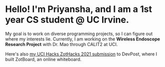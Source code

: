 # Hello! I'm Priyansha, and I am a 1st year CS student @ UC Irvine. 

My goal is to work on diverse programming projects, so I can figure out where my interests lie. 
Currently, I am working on the **Wireless Endoscope Research Project** with Dr. Mao through CALIT2 at UCI. 

Here's also [my UCI Hacks ZotHacks 2021 submission](https://devpost.com/software/zotboard) to DevPost, where I built ZotBoard, an online whiteboard.  
<!---
- 👋 Hi, I’m @Priyansha0608
- 👀 I’m interested in ...
- 🌱 I’m currently learning ...
- 💞️ I’m looking to collaborate on ...
- 📫 How to reach me ...

Priyansha0608/Priyansha0608 is a ✨ special ✨ repository because its `README.md` (this file) appears on your GitHub profile.
You can click the Preview link to take a look at your changes.
--->
